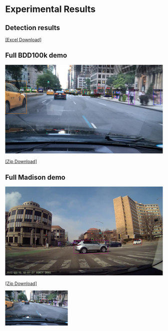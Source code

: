 # Experimental Results

## Detection results
[[Excel Download]](https://docs.google.com/spreadsheets/d/1Ksx6vurrMTLkQlFFBShjqD03RReEYYXI/edit?usp=sharing&ouid=109980653012731900052&rtpof=true&sd=true)


## Full BDD100k demo
![BDD100k_demo](bdd100k_demo/3a697de7-6afa05c2.jpg)

[[Zip Download]](https://drive.google.com/file/d/1CQTTTtwErAMl4lbE11OH2LN3KleIOIWF/view?usp=sharing)

## Full Madison demo
![Madison_demo](Madison_demo/20220315100724_000441.TS_20220410191537_0004.JPEG)

[[Zip Download]](https://drive.google.com/file/d/1CQTTTtwErAMl4lbE11OH2LN3KleIOIWF/view?usp=sharing)


<img src="bdd100k_demo/3a697de7-6afa05c2.jpg" alt="drawing" width="200"/>
